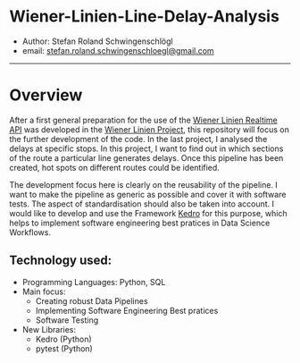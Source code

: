 # Wiener-Linien-Line-Delay-Analysis
* Author: Stefan Roland Schwingenschlögl
* email: stefan.roland.schwingenschloegl@gmail.com
___
# Overview
After a first general preparation for the use of the <a href = "http://www.wienerlinien.at/ogd_realtime/doku/"> Wiener Linien Realtime API</a> was developed in the <a href = "https://github.com/stefan-schwingenschloegl/Wiener-Linien-Project">Wiener Linien Project</a>, this repository will focus on the further development of the code. In the last project, I analysed the delays at specific stops. In this project, I want to find out in which sections of the route a particular line generates delays. Once this pipeline has been created, hot spots on different routes could be identified.

The development focus here is clearly on the reusability of the pipeline. I want to make the pipeline as generic as possible and cover it with software tests. The aspect of standardisation should also be taken into account. I would like to develop and use the Framework <a href = "https://kedro.org/Kedro">Kedro</a> for this purpose, which helps to implement software engineering best pratices in Data Science Workflows. 

## Technology used:
* Programming Languages: Python, SQL
* Main focus:
  - Creating robust Data Pipelines
  - Implementing Software Engineering Best pratices
  - Software Testing
* New Libraries:
  - Kedro (Python)
  - pytest (Python)